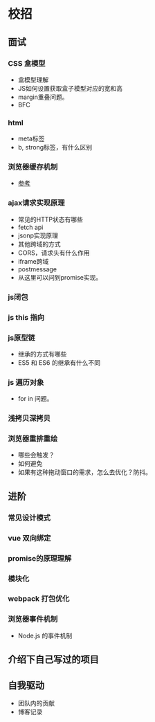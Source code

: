 # 校招

## 面试

### CSS 盒模型
* 盒模型理解
* JS如何设置获取盒子模型对应的宽和高
* margin重叠问题。
* BFC

### html
* meta标签
* b, strong标签，有什么区别

### 浏览器缓存机制
* [参考](浏览器缓存.md)

### ajax请求实现原理
* 常见的HTTP状态有哪些
* fetch api
* jsonp实现原理
* 其他跨域的方式
* CORS，请求头有什么作用
* iframe跨域
* postmessage
* 从这里可以问到promise实现。

### js闭包

### js this 指向

### js原型链
* 继承的方式有哪些
* ES5 和 ES6 的继承有什么不同

### js 遍历对象
* for in 问题。

### 浅拷贝深拷贝

### 浏览器重排重绘
* 哪些会触发？
* 如何避免
* 如果有这种拖动窗口的需求，怎么去优化？防抖。

## 进阶

### 常见设计模式

###  vue 双向绑定

### promise的原理理解

### 模块化

### webpack 打包优化


### 浏览器事件机制
* Node.js 的事件机制

## 介绍下自己写过的项目

## 自我驱动
* 团队内的贡献
* 博客记录

